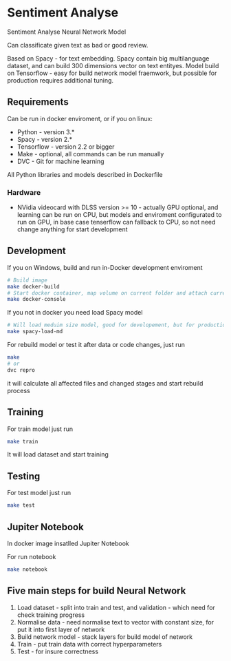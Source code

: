 # Sentiment Analyse

Sentiment Analyse Neural Network Model

Can classificate given text as bad or good review.

Based on Spacy - for text embedding. Spacy contain big multilanguage dataset, and can build 300 dimensions vector on text entityes.
Model build on Tensorflow - easy for build network model fraemwork, but possible for production requires additional tuning.

## Requirements

Can be run in docker enviroment, or if you on linux:

* Python - version 3.*
* Spacy - version 2.*
* Tensorflow - version 2.2 or bigger
* Make - optional, all commands can be run manually
* DVC - Git for machine learning

All Python libraries and models described in Dockerfile

### Hardware

* NVidia videocard with DLSS version >= 10 - actually GPU optional, and learning can be run on CPU,
    but models and enviroment configurated to run on GPU,
    in base case tenserflow can fallback to CPU, so not need change anything for start development

## Development

If you on Windows, build and run in-Docker development enviroment

```bash
# Build image
make docker-build
# Start docker container, map volume on current folder and attach current console
make docker-console
```

If you not in docker you need load Spacy model

```bash
# Will load meduim size model, good for developement, but for production better load lardger
make spacy-load-md
```

For rebuild model or test it after data or code changes, just run

```bash
make
# or
dvc repro
```

it will calculate all affected files and changed stages and start rebuild process

## Training

For train model just run

```bash
make train
```

It will load dataset and start training

## Testing

For test model just run

```bash
make test
```

## Jupiter Notebook

In docker image insatlled Jupiter Notebook

For run notebook

```bash
make notebook
```

## Five main steps for build Neural Network

1) Load dataset - split into train and test, and validation - which need for check training progress
2) Normalise data - need normalise text to vector with constant size, for put it into first layer of network
3) Build network model - stack layers for build model of network
4) Train - put train data with correct hyperparameters
5) Test - for insure correctness
